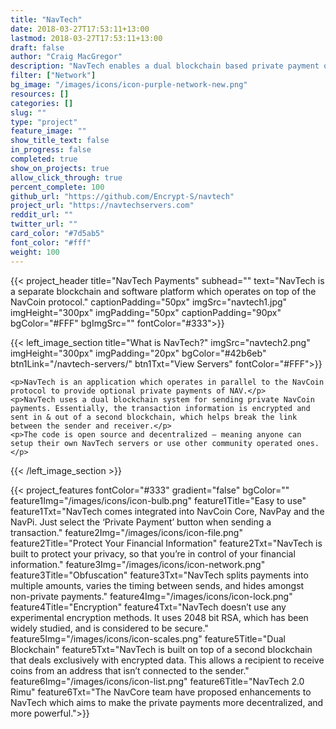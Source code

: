 ```yaml
---
title: "NavTech"
date: 2018-03-27T17:53:11+13:00
lastmod: 2018-03-27T17:53:11+13:00
draft: false
author: "Craig MacGregor"
description: "NavTech enables a dual blockchain based private payment option that operates in parallel to the NavCoin blockchain."
filter: ["Network"]
bg_image: "/images/icons/icon-purple-network-new.png"
resources: []
categories: []
slug: ""
type: "project"
feature_image: ""
show_title_text: false
in_progress: false
completed: true
show_on_projects: true
allow_click_through: true
percent_complete: 100
github_url: "https://github.com/Encrypt-S/navtech"
project_url: "https://navtechservers.com"
reddit_url: ""
twitter_url: ""
card_color: "#7d5ab5"
font_color: "#fff"
weight: 100
---
```


{{< project_header
    title="NavTech Payments"
    subhead=""
    text="NavTech is a separate blockchain and software platform which operates on top of the NavCoin protocol."
    captionPadding="50px"
    imgSrc="navtech1.jpg"
    imgHeight="300px"
    imgPadding="50px"
    captionPadding="90px"
    bgColor="#FFF"
    bgImgSrc=""
    fontColor="#333">}}

{{< left_image_section
    title="What is NavTech?"
    imgSrc="navtech2.png"
    imgHeight="300px"
    imgPadding="20px"
    bgColor="#42b6eb"
    btn1Link="/navtech-servers/"
    btn1Txt="View Servers"
    fontColor="#FFF">}}

    <p>NavTech is an application which operates in parallel to the NavCoin protocol to provide optional private payments of NAV.</p>
    <p>NavTech uses a dual blockchain system for sending private NavCoin payments. Essentially, the transaction information is encrypted and sent in & out of a second blockchain, which helps break the link between the sender and receiver.</p>
    <p>The code is open source and decentralized – meaning anyone can setup their own NavTech servers or use other community operated ones.</p>
{{< /left_image_section >}}

{{< project_features
    fontColor="#333"
    gradient="false"
    bgColor=""
    feature1Img="/images/icons/icon-bulb.png"
    feature1Title="Easy to use"
    feature1Txt="NavTech comes integrated into NavCoin Core, NavPay and the NavPi. Just select the ‘Private Payment’ button when sending a transaction."
    feature2Img="/images/icons/icon-file.png"
    feature2Title="Protect Your Financial Information"
    feature2Txt="NavTech is built to protect your privacy, so that you’re in control of your financial information."
    feature3Img="/images/icons/icon-network.png"
    feature3Title="Obfuscation"
    feature3Txt="NavTech splits payments into multiple amounts, varies the timing between sends, and hides amongst non-private payments."
    feature4Img="/images/icons/icon-lock.png"
    feature4Title="Encryption"
    feature4Txt="NavTech doesn’t use any experimental encryption methods. It uses 2048 bit RSA, which has been widely studied, and is considered to be secure."
    feature5Img="/images/icons/icon-scales.png"
    feature5Title="Dual Blockchain"
    feature5Txt="NavTech is built on top of a second blockchain that deals exclusively with encrypted data. This allows a recipient to receive coins from an address that isn’t connected to the sender."
    feature6Img="/images/icons/icon-list.png"
    feature6Title="NavTech 2.0 Rimu"
    feature6Txt="The NavCore team have proposed enhancements to NavTech which aims to make the private payments more decentralized, and more powerful.">}}
